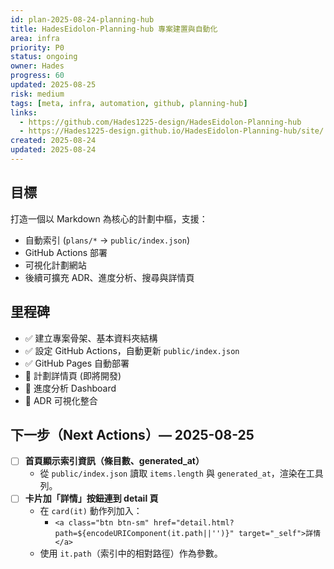 ```yaml
---
id: plan-2025-08-24-planning-hub
title: HadesEidolon-Planning-hub 專案建置與自動化
area: infra
priority: P0
status: ongoing
owner: Hades
progress: 60
updated: 2025-08-25
risk: medium
tags: [meta, infra, automation, github, planning-hub]
links:
  - https://github.com/Hades1225-design/HadesEidolon-Planning-hub
  - https://Hades1225-design.github.io/HadesEidolon-Planning-hub/site/
created: 2025-08-24
updated: 2025-08-24
---
```


## 目標
打造一個以 Markdown 為核心的計劃中樞，支援：
- 自動索引 (`plans/*` → `public/index.json`)
- GitHub Actions 部署
- 可視化計劃網站
- 後續可擴充 ADR、進度分析、搜尋與詳情頁

## 里程碑
- ✅ 建立專案骨架、基本資料夾結構
- ✅ 設定 GitHub Actions，自動更新 `public/index.json`
- ✅ GitHub Pages 自動部署
- 🔄 計劃詳情頁 (即將開發)
- 🔲 進度分析 Dashboard
- 🔲 ADR 可視化整合

## 下一步（Next Actions）— 2025-08-25
- [ ] **首頁顯示索引資訊（條目數、generated_at）**
  - 從 `public/index.json` 讀取 `items.length` 與 `generated_at`，渲染在工具列。
- [ ] **卡片加「詳情」按鈕連到 detail 頁**
  - 在 `card(it)` 動作列加入：
    - `<a class="btn btn-sm" href="detail.html?path=${encodeURIComponent(it.path||'')}" target="_self">詳情</a>`
  - 使用 `it.path`（索引中的相對路徑）作為參數。

